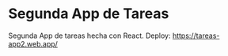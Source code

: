 # Segunda App de Tareas

Segunda App de tareas hecha con React. Deploy: https://tareas-app2.web.app/
